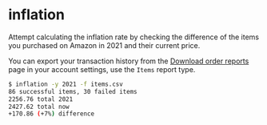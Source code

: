 # inflation

Attempt calculating the inflation rate by checking the difference of the items you purchased on Amazon in 2021 and their current price.

You can export your transaction history from the [Download order reports](https://www.amazon.com/gp/b2b/reports?ref_=ya_d_l_order_reports) page in your account settings, use the `Items` report type.


```sh
$ inflation -y 2021 -f items.csv
86 successful items, 30 failed items
2256.76 total 2021
2427.62 total now
+170.86 (+7%) difference
```
